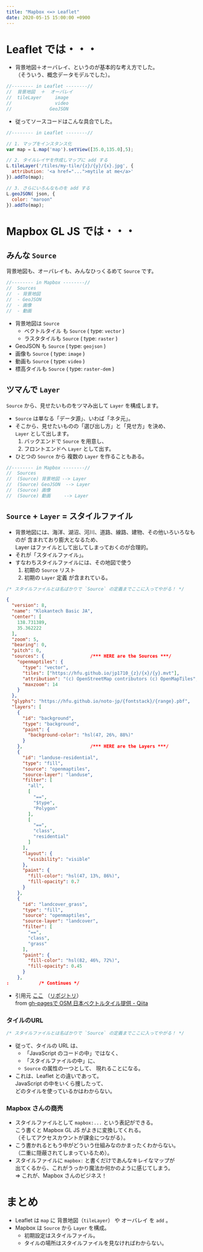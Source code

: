 ```yaml
---
title: "Mapbox <=> Leaflet"
date: 2020-05-15 15:00:00 +0900
---
```



# Leaflet では・・・

* 背景地図＋オーバレイ、というのが基本的な考え方でした。  
  （そういう、概念データモデルでした）。

```javascript
//-------- in Leaflet --------//
//  背景地図  ＋  オーバレイ
//  tileLayer     image
//                video
//				GeoJSON
```

* 従ってソースコードはこんな具合でした。

```javascript
//-------- in Leaflet --------//

// 1. マップをインスタンス化
var map = L.map('map').setView([35.0,135.0],5);

// 2. タイルレイヤを作成しマップに add する
L.tileLayer('/tiles/my-tile/{z}/{y}/{x}.jpg', {
  attribution: '<a href="...">mytile at me</a>'
}).addTo(map);

// 3. さらにいろんなものを add する
L.geoJSON( json, {
  color: "maroon"
}).addTo(map);
```


# Mapbox GL JS では・・・

## みんな `Source`

背景地図も、オーバレイも、みんなひっくるめて `Source` です。

```javascript
//-------- in Mapbox --------//
//  Sources
//  - 背景地図
//  - GeoJSON
//	- 画像
//  - 動画
```

* 背景地図は `Source`
  * ベクトルタイル も `Source` ( type: `vector` )
  * ラスタタイルも `Source` ( type: `raster` )
* GeoJSON も `Source` ( type: `geojson` )
* 画像も `Source` ( type: `image` )
* 動画も `Source` ( type: `video` )
* 標高タイルも `Source` ( type: `raster-dem` )

## ツマんで `Layer`

`Source` から、見せたいものをツマみ出して `Layer` を構成します。

* `Source` は単なる「データ源」、いわば「ネタ元」。
* そこから、見せたいものの「選び出し方」と「見せ方」を決め、  
  `Layer` として出します。
	1. バックエンドで `Source` を用意し、
    2. フロントエンドへ `Layer` として出す。
* ひとつの `Source` から 複数の `Layer` を作ることもある。

```javascript
//-------- in Mapbox --------//
//  Sources
//  (Source) 背景地図 --> Layer
//  (Source) GeoJSON  --> Layer
//	(Source) 画像
//  (Source) 動画     --> Layer
```

## `Source` + `Layer` = スタイルファイル

* 背景地図には、海洋、湖沼、河川、道路、線路、建物、その他いろいろなものが
  含まれており膨大となるため、  
  Layer はファイルとして出してしまっておくのが合理的。
* それが「スタイルファイル」。
* すなわちスタイルファイルには、その地図で使う
  1. 初期の `Source` リスト
  2. 初期の `Layer` 定義
  が含まれている。

```javascript
/* スタイルファイルとは名ばかりで `Source` の定義までここに入ってやがる！ */
```

```json
{
  "version": 8,
  "name": "Klokantech Basic JA",
  "center": [
    138.731389,
    35.362222
  ],
  "zoom": 5,
  "bearing": 0,
  "pitch": 0,
  "sources": {                 /*** HERE are the Sources ***/
    "openmaptiles": {
      "type": "vector",
      "tiles": ["https://hfu.github.io/jp1710_{z}/{x}/{y}.mvt"],
      "attribution": "(c) OpenStreetMap contributors (c) OpenMapTiles",
      "maxzoom": 14
    }
  },
  "glyphs": "https://hfu.github.io/noto-jp/{fontstack}/{range}.pbf",
  "layers": [
    {
      "id": "background",
      "type": "background",
      "paint": {
        "background-color": "hsl(47, 26%, 88%)"
      }
    },                         /*** HERE are the Layers ***/
    {
      "id": "landuse-residential",
      "type": "fill",
      "source": "openmaptiles",
      "source-layer": "landuse",
      "filter": [
        "all",
        [
          "==",
          "$type",
          "Polygon"
        ],
        [
          "==",
          "class",
          "residential"
        ]
      ],
      "layout": {
        "visibility": "visible"
      },
      "paint": {
        "fill-color": "hsl(47, 13%, 86%)",
        "fill-opacity": 0.7
      }
    },
    {
      "id": "landcover_grass",
      "type": "fill",
      "source": "openmaptiles",
      "source-layer": "landcover",
      "filter": [
        "==",
        "class",
        "grass"
      ],
      "paint": {
        "fill-color": "hsl(82, 46%, 72%)",
        "fill-opacity": 0.45
      }
    },
:           /* Continues */
```

* 引用元
  [ここ](https://hfu.github.io/jp1710/style.json)
  （[リポジトリ](https://github.com/hfu/jp1710/blob/master/style.json)）  
  from [gh-pagesで OSM 日本ベクトルタイル提供 - Qiita](https://qiita.com/hfu/items/e7c0318bba67827d4327)


### タイルのURL

```javascript
/* スタイルファイルとは名ばかりで `Source` の定義までここに入ってやがる！ */
```

* 従って、タイルの URL は、
  * 「JavaScript のコードの中」ではなく、
  * 「スタイルファイルの中」に、
  * `Source` の属性の一つとして、
  現れることになる。
* これは、Leaflet との違いであって。  
  JavaScript の中をいくら捜したって、  
  どのタイルを使っているかはわからない。

### Mapbox さんの商売

* スタイルファイルとして `mapbox:...` という表記ができる。  
  こう書くと Mapbox GL JS がよきに変換してくれる。  
  （そしてアクセスカウントが課金につながる）。
* こう書かれるともう中がどういう仕組みなのかまったくわからない。  
  （二重に隠蔽されてしまっているため）。
* スタイルファイルに `mapbox:` と書くだけであんなキレイなマップが  
  出てくるから、これがうっかり魔法か何かのように感じてしまう。  
  => これが、Mapbox さんのビジネス！


# まとめ

* Leaflet は `map` に 背景地図（`tileLayer`） や オーバレイ を `add` 。
* Mapbox は `Source` から `Layer` を構成。
  * 初期設定はスタイルファイル。
  * タイルの場所はスタイルファイルを見なければわからない。
